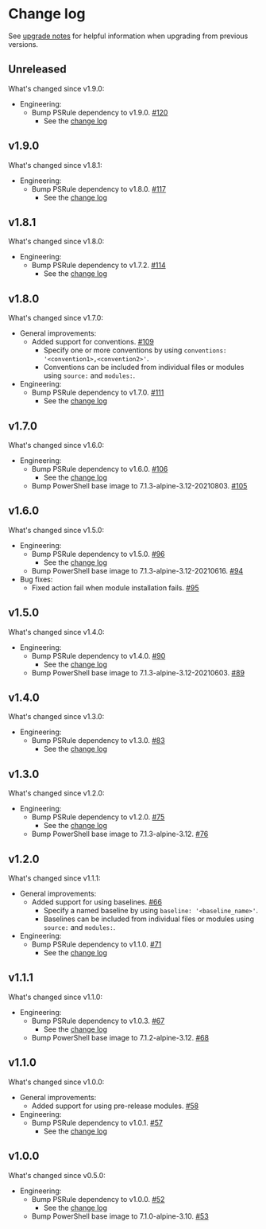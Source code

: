 # Change log

See [upgrade notes][upgrade-notes] for helpful information when upgrading from previous versions.

[upgrade-notes]: upgrade-notes.md

## Unreleased

What's changed since v1.9.0:

- Engineering:
  - Bump PSRule dependency to v1.9.0. [#120](https://github.com/microsoft/ps-rule/issues/120)
    - See the [change log](https://github.com/microsoft/PSRule/blob/main/docs/CHANGELOG-v1.md#v190)

## v1.9.0

What's changed since v1.8.1:

- Engineering:
  - Bump PSRule dependency to v1.8.0. [#117](https://github.com/microsoft/ps-rule/issues/117)
    - See the [change log](https://github.com/microsoft/PSRule/blob/main/docs/CHANGELOG-v1.md#v180)

## v1.8.1

What's changed since v1.8.0:

- Engineering:
  - Bump PSRule dependency to v1.7.2. [#114](https://github.com/microsoft/ps-rule/issues/114)
    - See the [change log](https://github.com/microsoft/PSRule/blob/main/docs/CHANGELOG-v1.md#v172)

## v1.8.0

What's changed since v1.7.0:

- General improvements:
  - Added support for conventions. [#109](https://github.com/microsoft/ps-rule/issues/109)
    - Specify one or more conventions by using `conventions: '<convention1>,<convention2>'`.
    - Conventions can be included from individual files or modules using `source:` and `modules:`.
- Engineering:
  - Bump PSRule dependency to v1.7.0. [#111](https://github.com/microsoft/ps-rule/issues/111)
    - See the [change log](https://github.com/microsoft/PSRule/blob/main/docs/CHANGELOG-v1.md#v170)

## v1.7.0

What's changed since v1.6.0:

- Engineering:
  - Bump PSRule dependency to v1.6.0. [#106](https://github.com/microsoft/ps-rule/issues/106)
    - See the [change log](https://github.com/microsoft/PSRule/blob/main/docs/CHANGELOG-v1.md#v160)
  - Bump PowerShell base image to 7.1.3-alpine-3.12-20210803. [#105](https://github.com/microsoft/ps-rule/pull/105)

## v1.6.0

What's changed since v1.5.0:

- Engineering:
  - Bump PSRule dependency to v1.5.0. [#96](https://github.com/microsoft/ps-rule/issues/96)
    - See the [change log](https://github.com/microsoft/PSRule/blob/main/docs/CHANGELOG-v1.md#v150)
  - Bump PowerShell base image to 7.1.3-alpine-3.12-20210616. [#94](https://github.com/microsoft/ps-rule/pull/94)
- Bug fixes:
  - Fixed action fail when module installation fails. [#95](https://github.com/microsoft/ps-rule/issues/95)

## v1.5.0

What's changed since v1.4.0:

- Engineering:
  - Bump PSRule dependency to v1.4.0. [#90](https://github.com/microsoft/ps-rule/issues/90)
    - See the [change log](https://github.com/microsoft/PSRule/blob/main/docs/CHANGELOG-v1.md#v140)
  - Bump PowerShell base image to 7.1.3-alpine-3.12-20210603. [#89](https://github.com/microsoft/ps-rule/pull/89)

## v1.4.0

What's changed since v1.3.0:

- Engineering:
  - Bump PSRule dependency to v1.3.0. [#83](https://github.com/microsoft/ps-rule/issues/83)
    - See the [change log](https://github.com/microsoft/PSRule/blob/main/docs/CHANGELOG-v1.md#v130)

## v1.3.0

What's changed since v1.2.0:

- Engineering:
  - Bump PSRule dependency to v1.2.0. [#75](https://github.com/microsoft/ps-rule/issues/75)
    - See the [change log](https://github.com/microsoft/PSRule/blob/main/docs/CHANGELOG-v1.md#v120)
  - Bump PowerShell base image to 7.1.3-alpine-3.12. [#76](https://github.com/microsoft/ps-rule/issues/76)

## v1.2.0

What's changed since v1.1.1:

- General improvements:
  - Added support for using baselines. [#66](https://github.com/microsoft/ps-rule/issues/66)
    - Specify a named baseline by using `baseline: '<baseline_name>'`.
    - Baselines can be included from individual files or modules using `source:` and `modules:`.
- Engineering:
  - Bump PSRule dependency to v1.1.0. [#71](https://github.com/microsoft/ps-rule/issues/71)
    - See the [change log](https://github.com/microsoft/PSRule/blob/main/docs/CHANGELOG-v1.md#v110)

## v1.1.1

What's changed since v1.1.0:

- Engineering:
  - Bump PSRule dependency to v1.0.3. [#67](https://github.com/microsoft/ps-rule/issues/67)
    - See the [change log](https://github.com/microsoft/PSRule/blob/main/docs/CHANGELOG-v1.md#v103)
  - Bump PowerShell base image to 7.1.2-alpine-3.12. [#68](https://github.com/microsoft/ps-rule/issues/68)

## v1.1.0

What's changed since v1.0.0:

- General improvements:
  - Added support for using pre-release modules. [#58](https://github.com/microsoft/ps-rule/issues/58)
- Engineering:
  - Bump PSRule dependency to v1.0.1. [#57](https://github.com/microsoft/ps-rule/issues/57)
    - See the [change log](https://github.com/microsoft/PSRule/blob/main/docs/CHANGELOG-v1.md#v101)

## v1.0.0

What's changed since v0.5.0:

- Engineering:
  - Bump PSRule dependency to v1.0.0. [#52](https://github.com/microsoft/ps-rule/issues/52)
    - See the [change log](https://github.com/microsoft/PSRule/blob/main/docs/CHANGELOG-v1.md#v100)
  - Bump PowerShell base image to 7.1.0-alpine-3.10. [#53](https://github.com/microsoft/ps-rule/issues/53)
